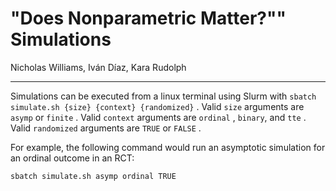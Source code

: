 # "Does Nonparametric Matter?"" Simulations

Nicholas Williams, Iván Díaz, Kara Rudolph

------------------------------------------------------------------------

Simulations can be executed from a linux terminal using Slurm with `sbatch simulate.sh {size} {context} {randomized}` . Valid `size` arguments are `asymp` or `finite` . Valid `context` arguments are `ordinal` , `binary`, and `tte` . Valid `randomized` arguments are `TRUE` or `FALSE` .

For example, the following command would run an asymptotic simulation for an ordinal outcome in an RCT:

    sbatch simulate.sh asymp ordinal TRUE
